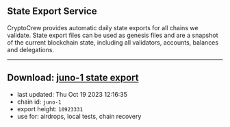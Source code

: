 ## State Export Service
CryptoCrew provides automatic daily state exports for all chains we validate. State export files can be used as genesis files and are a snapshot of the current blockchain state, including all validators, accounts, balances and delegations.

---
**Download: [juno-1 state export](https://dl.ccvalidators.com/SERVICE/juno/juno-1_export_10923331.json)**
---

- last updated: Thu Oct 19 2023 12:16:35
- chain id: `juno-1`
- export height: `10923331`
- use for: airdrops, local tests, chain recovery
